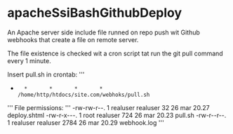 # apacheSsiBashGithubDeploy
An Apache server side include file runned on repo push wit Github webhooks that create a file on remote server.

The file existence is checked wit a cron script tat run the git pull command every 1 minute. 

Insert pull.sh in crontab:
'''
*       *       *       *       *       /home/http/htdocs/site.com/webhoks/pull.sh
'''
File permissions:
'''
-rw-rw-r--. 1 realuser realuser   32 26 mar 20.27 deploy.shtml
-rw-r-x---. 1 root   realuser  724 26 mar 20.23 pull.sh
-rw-r--r--. 1 realuser realuser 2784 26 mar 20.29 webhook.log
'''

